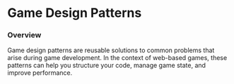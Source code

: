 # Game Design Patterns

### Overview

Game design patterns are reusable solutions to common problems that arise during game development.
In the context of web-based games, these patterns can help you structure your code, manage game state, and improve performance.

